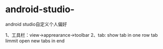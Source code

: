 # android-studio-
android studio自定义个人偏好


1、工具栏：view->apprearance->toolbar
2、tab:
show tab in one row
tab limmit
open new tabs in end
